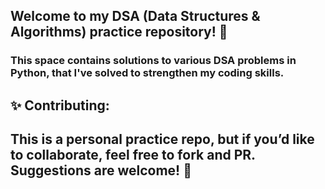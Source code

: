 ## Welcome to my DSA (Data Structures & Algorithms) practice repository! 🌟

### This space contains solutions to various DSA problems in Python, that I've solved to strengthen my coding skills.


## ✨ Contributing: 
## This is a personal practice repo, but if you’d like to collaborate, feel free to fork and PR. Suggestions are welcome! 🤝 

